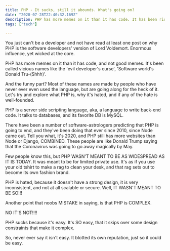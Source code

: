 ```yaml
---
title: PHP - It sucks, still it abounds. What's going on?
date: "2020-07-28T22:40:32.169Z"
description: PHP has more memes on it than it has code. It has been ridiculed as programmer's hell, but still, it occupies one of the largest fractions of websites. Why?
tags: ["tech"]

---
```


You just can't be a developer and not have read at least one post on why PHP is the software developers' version of Lord Voldemort. Enormous influence, yet wicked at the core.

PHP has more memes on it than it has code, and not good memes. It's been called vicious names like the 'evil developer's curse', 'Software world's Donald Tru-(Shhh)'.

And the funny part? Most of these names are made by people who have never ever even used the language, but are going along for the heck of it. Let's try and explore what PHP is, why it's hated, and if any of the hate is well-founded.

PHP is a server side scripting language, aka, a language to write back-end code. It talks to databases, and its favorite DB is MySQL.

There have been a number of software-astrologers predicting that PHP is going to end, and they've been doing that ever since 2010, since Node came out. Tell you what, it's 2020, and PHP still has more websites than Node or Django, COMBINED. These people are like Donald Trump saying that the Coronavirus was going to go away magically by May.

Few people know this, but PHP WASN'T MEANT TO BE AS WIDESPREAD AS IT IS TODAY. It was meant to be for limited private use. It's as if you use your old tshirt to make a rag to clean your desk, and that rag sets out to become its own fashion brand.

PHP is hated, because it doesn't have a strong design, it is very inconsistent, and not at all scalable or secure. Well, IT WASN'T MEANT TO BE SO!!!

Another point that noobs MISTAKE in saying, is that PHP is COMPLEX. 

NO IT'S NOT!!!! 

PHP sucks because it's easy. It's SO easy, that it skips over some design constraints that make it complex.

So, never ever say it isn't easy. It blotted its own reputation, just so it could be easy.

